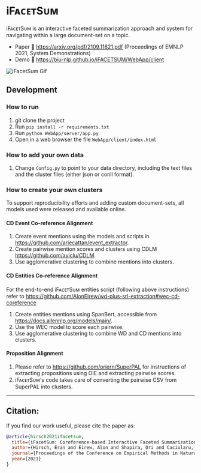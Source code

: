 # iFᴀᴄᴇᴛSᴜᴍ


iFᴀᴄᴇᴛSᴜᴍ is an interactive faceted summarization approach and system for navigating within a large document-set on a topic.

* Paper 📄  https://arxiv.org/pdf/2109.11621.pdf (Proceedings of EMNLP 2021, System Demonstrations)
* Demo 🤩  https://biu-nlp.github.io/iFACETSUM/WebApp/client

![iFacetSum Gif](https://github.com/BIU-NLP/iFACETSUM/raw/master/iFacetSum.gif)

## Development
### How to run

1. git clone the project
2. Run `pip install -r requirements.txt`
2. Run `python WebApp/server/app.py`
3. Open in a web browser the file `WebApp/client/index.html`

### How to add your own data

1. Change `Config.py` to point to your data directory, including the text files and the cluster files (either json or conll format).

### How to create your own clusters

To support reproducibility efforts and adding custom document-sets, all models used were released and available online.

#### CD Event Co-reference Alignment

1. Create event mentions using the models and scripts in https://github.com/ariecattan/event_extractor.
2. Create pairwise mention scores and clusters using CDLM https://github.com/aviclu/CDLM.
3. Use agglomerative clustering to combine mentions into clusters.

#### CD Entities Co-reference Alignment

For the end-to-end iFᴀᴄᴇᴛSᴜᴍ entities script (following above instructions) refer to https://github.com/AlonEirew/wd-plus-srl-extraction#wec-cd-coreference

1. Create entities mentions using SpanBert, accessible from https://docs.allennlp.org/models/main/.
2. Use the WEC model to score each pairwise.
3. Use agglomerative clustering to combine WD and CD mentions into clusters.

#### Proposition Alignment

1. Please refer to https://github.com/oriern/SuperPAL for instructions of extracting propositions using OIE and extracting pairwise scores.
2. iFᴀᴄᴇᴛSᴜᴍ's code takes care of converting the pairwise CSV from SuperPAL into clusters. 

---
## Citation:
If you find our work useful, please cite the paper as:

```bibtex
@article{hirsch2021ifacetsum,
  title={iFacetSum: Coreference-based Interactive Faceted Summarization for Multi-Document Exploration},
  author={Hirsch, Eran and Eirew, Alon and Shapira, Ori and Caciularu, Avi and Cattan, Arie and Ernst, Ori and Pasunuru, Ramakanth and Ronen, Hadar and Bansal, Mohit and Dagan, Ido},
  journal={Proceedings of the Conference on Empirical Methods in Natural Language Processing: System Demonstrations},
  year={2021}
}
```
